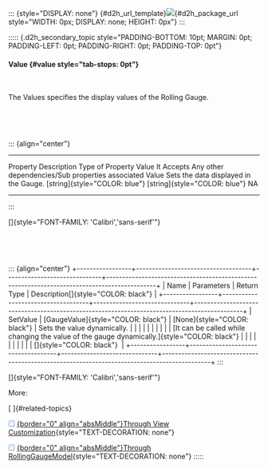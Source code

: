 ::: {style="DISPLAY: none"}
[](ms-xhelp:///?Id=d2h_url_template){#d2h_url_template}![](!package_url!){#d2h_package_url style="WIDTH: 0px; DISPLAY: none; HEIGHT: 0px"}
:::

::::: {.d2h_secondary_topic style="PADDING-BOTTOM: 10pt; MARGIN: 0pt; PADDING-LEFT: 0pt; PADDING-RIGHT: 0pt; PADDING-TOP: 0pt"}
#### Value {#value style="tab-stops: 0pt"}

 

The Values specifies the display values of the Rolling Gauge.

 

 

::: {align="center"}
  ---------- --------------------------------------- ------------------------------- ------------------------------- --------------------------------------------------
  Property   Description                             Type of Property                Value It Accepts                Any other dependencies/Sub properties associated
  Value      Sets the data displayed in the Gauge.   [string]{style="COLOR: blue"}   [string]{style="COLOR: blue"}   NA
  ---------- --------------------------------------- ------------------------------- ------------------------------- --------------------------------------------------
:::

[]{style="FONT-FAMILY: 'Calibri','sans-serif'"} 

 

 

::: {align="center"}
+-----------------+------------------------------------+------------------------------+---------------------------------------------------------------------------------------------+
| Name            | Parameters                         | Return Type                  | Description[]{style="COLOR: black"}                                                         |
+-----------------+------------------------------------+------------------------------+---------------------------------------------------------------------------------------------+
| SetValue        | [GaugeValue]{style="COLOR: black"} | [None]{style="COLOR: black"} | Sets the value dynamically.                                                                 |
|                 |                                    |                              |                                                                                             |
|                 |                                    |                              | [It can be called while changing the value of the gauge dynamically.]{style="COLOR: black"} |
|                 |                                    |                              |                                                                                             |
|                 |                                    |                              | []{style="COLOR: black"}                                                                    |
+-----------------+------------------------------------+------------------------------+---------------------------------------------------------------------------------------------+
:::

[]{style="FONT-FAMILY: 'Calibri','sans-serif'"} 

More:

[ ]{#related-topics}

[![](button.gif){border="0" align="absMiddle"}Through View Customization](ms-xhelp:///?Id=27e2c02a-6e2d-4c83-a470-65e2d4b1be3f){style="TEXT-DECORATION: none"}

[![](button.gif){border="0" align="absMiddle"}Through RollingGaugeModel](ms-xhelp:///?Id=af8b2d4e-2cf4-49b5-ad29-1b206f5b9521){style="TEXT-DECORATION: none"}
:::::

